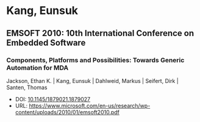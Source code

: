 # Kang, Eunsuk

## EMSOFT 2010: 10th International Conference on Embedded Software

### Components, Platforms and Possibilities: Towards Generic Automation for MDA
Jackson, Ethan K. | Kang, Eunsuk | Dahlweid, Markus | Seifert, Dirk | Santen, Thomas
* DOI: [10.1145/1879021.1879027](https://doi.org/10.1145/1879021.1879027)
* URL: <https://www.microsoft.com/en-us/research/wp-content/uploads/2010/01/emsoft2010.pdf>

